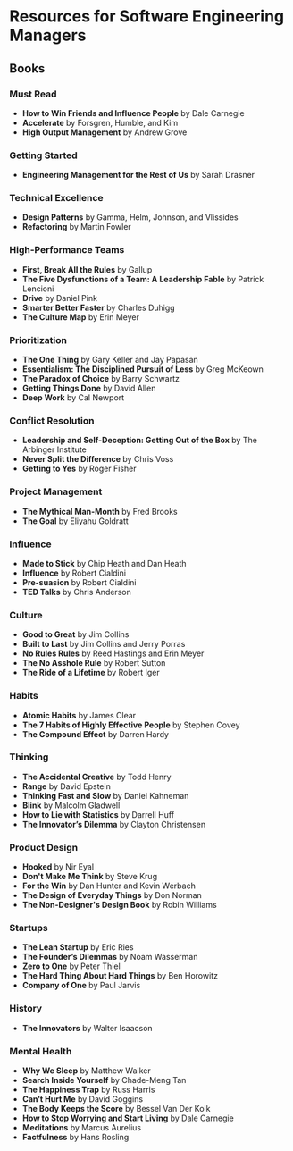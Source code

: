 # Resources for Software Engineering Managers
## Books
### Must Read
* __How to Win Friends and Influence People__ by Dale Carnegie  
* __Accelerate__ by Forsgren, Humble, and Kim
* __High Output Management__ by Andrew Grove

### Getting Started
* __Engineering Management for the Rest of Us__ by Sarah Drasner  

### Technical Excellence
* __Design Patterns__ by Gamma, Helm, Johnson, and Vlissides
* __Refactoring__ by Martin Fowler

### High-Performance Teams
* __First, Break All the Rules__ by Gallup
* __The Five Dysfunctions of a Team: A Leadership Fable__ by Patrick Lencioni
* __Drive__ by Daniel Pink
* __Smarter Better Faster__ by Charles Duhigg
* __The Culture Map__ by Erin Meyer

### Prioritization
* __The One Thing__ by Gary Keller and Jay Papasan
* __Essentialism: The Disciplined Pursuit of Less__ by Greg McKeown
* __The Paradox of Choice__ by Barry Schwartz
* __Getting Things Done__ by David Allen
* __Deep Work__ by Cal Newport

### Conflict Resolution
* __Leadership and Self-Deception: Getting Out of the Box__ by The Arbinger Institute
* __Never Split the Difference__ by Chris Voss
* __Getting to Yes__ by Roger Fisher

### Project Management
* __The Mythical Man-Month__ by Fred Brooks
* __The Goal__ by Eliyahu Goldratt

### Influence
* __Made to Stick__ by Chip Heath and Dan Heath
* __Influence__ by Robert Cialdini
* __Pre-suasion__ by Robert Cialdini
* __TED Talks__ by Chris Anderson

### Culture
* __Good to Great__ by Jim Collins
* __Built to Last__ by Jim Collins and Jerry Porras
* __No Rules Rules__ by Reed Hastings and Erin Meyer
* __The No Asshole Rule__ by Robert Sutton
* __The Ride of a Lifetime__ by Robert Iger

### Habits
* __Atomic Habits__ by James Clear
* __The 7 Habits of Highly Effective People__ by Stephen Covey
* __The Compound Effect__ by Darren Hardy

### Thinking
* __The Accidental Creative__ by Todd Henry
* __Range__ by David Epstein
* __Thinking Fast and Slow__ by Daniel Kahneman
* __Blink__ by Malcolm Gladwell
* __How to Lie with Statistics__ by Darrell Huff
* __The Innovator’s Dilemma__ by Clayton Christensen

### Product Design
* __Hooked__ by Nir Eyal
* __Don't Make Me Think__ by Steve Krug
* __For the Win__ by Dan Hunter and Kevin Werbach
* __The Design of Everyday Things__ by Don Norman
* __The Non-Designer's Design Book__ by Robin Williams

### Startups
* __The Lean Startup__ by Eric Ries
* __The Founder’s Dilemmas__ by Noam Wasserman
* __Zero to One__ by Peter Thiel
* __The Hard Thing About Hard Things__ by Ben Horowitz
* __Company of One__ by Paul Jarvis

### History
* __The Innovators__ by Walter Isaacson

### Mental Health
* __Why We Sleep__ by Matthew Walker
* __Search Inside Yourself__ by Chade-Meng Tan
* __The Happiness Trap__ by Russ Harris
* __Can’t Hurt Me__ by David Goggins
* __The Body Keeps the Score__ by Bessel Van Der Kolk
* __How to Stop Worrying and Start Living__ by Dale Carnegie
* __Meditations__ by Marcus Aurelius
* __Factfulness__ by Hans Rosling
